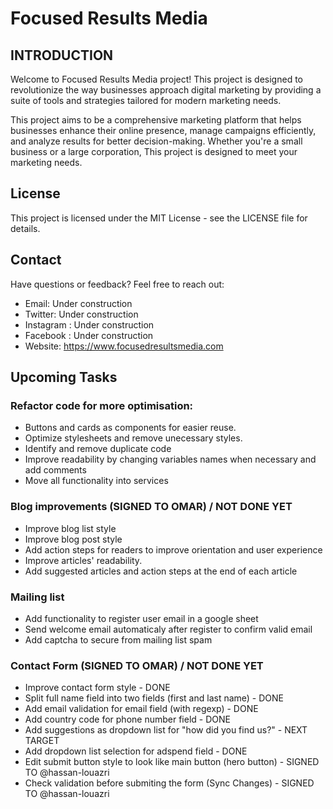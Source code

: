 # Focused Results Media

## INTRODUCTION

Welcome to Focused Results Media project! This project is designed to revolutionize the way businesses approach digital marketing by providing a suite of tools and strategies tailored for modern marketing needs.

This project aims to be a comprehensive marketing platform that helps businesses enhance their online presence, manage campaigns efficiently, and analyze results for better decision-making. Whether you're a small business or a large corporation, This project is designed to meet your marketing needs.

## License

This project is licensed under the MIT License - see the LICENSE file for details.

## Contact

Have questions or feedback? Feel free to reach out:
  * Email: Under construction
  * Twitter: Under construction
  * Instagram : Under construction
  * Facebook : Under construction
  * Website: https://www.focusedresultsmedia.com


## Upcoming Tasks

### Refactor code for more optimisation:
- Buttons and cards as components for easier reuse.
- Optimize stylesheets and remove unecessary styles.
- Identify and remove duplicate code
- Improve readability by changing variables names when necessary and add comments
- Move all functionality into services

### Blog improvements (SIGNED TO OMAR) / NOT DONE YET
- Improve blog list style 
- Improve blog post style
- Add action steps for readers to improve orientation and user experience
- Improve articles' readability.
- Add suggested articles and action steps at the end of each article

### Mailing list
- Add functionality to register user email in a google sheet
- Send welcome email automaticaly after register to confirm valid email
- Add captcha to secure from mailing list spam

### Contact Form (SIGNED TO OMAR) / NOT DONE YET
- Improve contact form style - DONE
- Split full name field into two fields (first and last name) - DONE
- Add email validation for email field (with regexp) - DONE
- Add country code for phone number field - DONE
- Add suggestions as dropdown list for "how did you find us?" - NEXT TARGET
- Add dropdown list selection for adspend field - DONE
- Edit submit button style to look like main button (hero button) - SIGNED TO @hassan-louazri
- Check validation before submiting the form (Sync Changes) - SIGNED TO @hassan-louazri